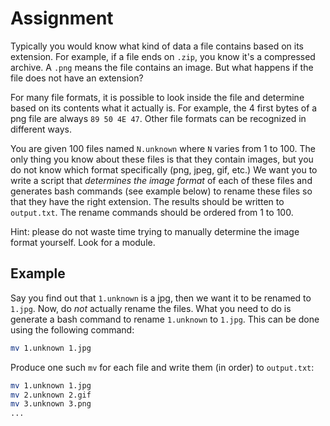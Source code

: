 # Assignment

Typically you would know what kind of data a file contains based on its extension.
For example, if a file ends on `.zip`, you know it's a compressed archive.
A `.png` means the file contains an image.
But what happens if the file does not have an extension?

For many file formats, it is possible to look inside the file and determine based on its contents what it actually is.
For example, the 4 first bytes of a png file are always `89 50 4E 47`.
Other file formats can be recognized in different ways.

You are given 100 files named `N.unknown` where `N` varies from 1 to 100.
The only thing you know about these files is that they contain images, but you do not know which format specifically (png, jpeg, gif, etc.)
We want you to write a script that *determines the image format* of each of these files and generates bash commands (see example below) to rename these files so that they have the right extension.
The results should be written to `output.txt`.
The rename commands should be ordered from 1 to 100.

Hint: please do not waste time trying to manually determine the image format yourself. Look for a module.

## Example

Say you find out that `1.unknown` is a jpg, then we want it to be renamed to `1.jpg`.
Now, do *not* actually rename the files.
What you need to do is generate a bash command to rename `1.unknown` to `1.jpg`.
This can be done using the following command:

```bash
mv 1.unknown 1.jpg
```

Produce one such `mv` for each file and write them (in order) to `output.txt`:

```bash
mv 1.unknown 1.jpg
mv 2.unknown 2.gif
mv 3.unknown 3.png
...
```
